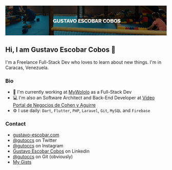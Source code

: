 ![banner](https://raw.githubusercontent.com/gutoccs/gutoccs/main/top_image.jpg)

## Hi, I am Gustavo Escobar Cobos :wave:

I'm a Freelance Full-Stack Dev who loves to learn about new things. I'm in Caracas, Venezuela.

### Bio

- 🏢 I'm currently working at [MyWololo](https://mywololo.com) as a Full-Stack Dev
- 💻 I'm also an Software Architect and Back-End Developer at [Video Portal de Negocios de Cohen y Aguirre](https://videoportaldenegocios.es)
- ⚙️ I use daily: `Dart`, `Flutter`, `PHP`, `Laravel`, `Git`, `MySQL` and `Firebase`


### Contact

- [gustavo-escobar.com](https://gustavo-escobar.com)
- [@gutoccs](https://twitter.com/gutoccs) on Twitter
- [@gutoccs](https://instagram.com/gutoccs) on Instagram
- [Gustavo Escobar Cobos](https://www.linkedin.com/in/gutoccs) on Linkedin
- [@gutoccs](https://github.com/gutoccs) on Git (obviously)
- [My Gists](https://gist.github.com/gutoccs)
